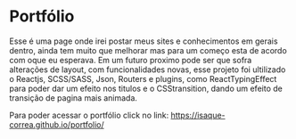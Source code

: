# Portfólio
  
 Esse é uma page onde irei postar meus sites e conhecimentos em gerais dentro, ainda tem muito que melhorar mas para um começo esta de acordo com oque eu esperava.
 Em um futuro proximo pode ser que sofra alterações de layout, com funcionalidades novas, esse projeto foi ultilizado o Reactjs, SCSS/SASS, Json, Routers e plugins,
 como ReactTypingEffect para poder dar um efeito nos titulos e o CSStransition, dando um efeito de transição de pagina mais animada.

Para poder acessar o portfólio click no link: https://isaque-correa.github.io/portfolio/
